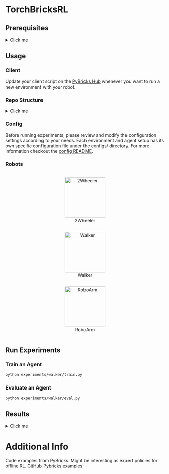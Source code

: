 # TorchBricksRL

## Prerequisites
<details>
  <summary>Click me</summary>

### Enable web Bluetooth on chrome

 1. Go to "chrome://flags/" 
 2. enable "Experimental Web Platform features"
 3. restart chrome
 4. Use beta.pybricks.com to edit and upload the client scripts for each environment

### Environment Setup

1. **Create a Conda environment:**
   ```bash
   conda create --name torchbricksrl python=3.8
    ```
2. **Activate the environment:**
   ```bash
   conda activate torchbricksrl
    ```
3. **Install PyTorch:**
   ```bash
   pip3 install torch torchvision torchaudio --index-url https://download.pytorch.org/whl/cu118

    ```
4. **Install additional packages:**
   ```bash
   pip install -r requirements.txt
    ```
</details>

## Usage
### Client 
Update your client script on the [PyBricks Hub](https://beta.pybricks.com/) whenever you want to run a new environment with your robot.

### Repo Structure
<details>
  <summary>Click me</summary>

```
project_root/
│
├── configs/                    # Centralized configuration directory
│   ├── config.yaml             # Base config
│   ├── env/                    # Environment and task specific configs
|   |   ├── runaway-v0.yaml
|   |   ├── spinning_v0.yaml
|   |   ├── walker-v0.yaml
|   |   ├── walker_sim-v0.yaml
|   |   ├── roboarm-v0.yaml
|   |   ├── roboarm_sim-v0.yaml
|   |   └── roboarm_mixed-v0.yaml  
│   └── agent/                   # Agent specific configs
|       ├── sac.yaml
|       ├── td3.yaml
|       └── droq.yaml
│   
├── experiments/                # Experiments directory
│   ├── 2wheeler/               # 2wheeler robot specific experiments
|   |   ├── train.py
|   |   └── eval.py  
│   ├── walker/                 # Walker robot specific experiments
|   |   ├── train.py
|   |   └── eval.py  
│   └── roboarm/                # Roboarm specific experiments
|       ├── train.py
|       └── eval.py  
│
├── environments/               # Environments directory
│   ├── __init__.py
│   ├── base/                   # Base environment class
|   |   ├── base_env.py
|   |   └── PybricksHubClass.py # For Async-Communication with the robot
│   ├── runaway_v0.py           # Environment for the 2wheeler robot
|   |   ├── client.py
|   |   └── Env.py  
│   ├── walker_v0.py            # Environment for the walker
|   |   ├── client.py
|   |   └── Env.py
│   └── ...
│
├── src/                     # Source code for common utilities, robot models, etc.
│   ├── __init__.py
│   ├── utils/
│   ├── agents/
|   |   ├── sac.py
|   |   └── td3.py
│   └── networks/
|       └── ...
│
└── tests/                   # Unit tests and integration tests
    ├── ...

```
</details>

### Config
Before running experiments, please review and modify the configuration settings according to your needs. Each environment and agent setup has its own specific configuration file under the configs/ directory. For more information checkout the [config README](conf/README.md).


### Robots

<div style="display: flex; flex-direction: column; align-items: center;">
    <figure style="text-align: center;">
        <img src="https://drive.google.com/uc?export=view&id=1IxqQ1VZchPZMNXyZnTULuNy53-LMYT6W" width="128" height="128" alt="2Wheeler">
        <figcaption style="text-align: center;">2Wheeler</figcaption>
    </figure>
    <figure style="text-align: center;">
        <img src="https://drive.google.com/uc?export=view&id=1ImR0f1UNjC4sUHXWWg_D06eukrh-doW9" width="128" height="128" alt="Walker">
        <figcaption style="text-align: center;">Walker</figcaption>
    </figure>
    <figure style="text-align: center;">
        <img src="https://drive.google.com/uc?export=view&id=1IYCJrl5rZBvOb6xKwbSUZqYrVwKjCpJH" width="128" height="128" alt="RoboArm">
        <figcaption style="text-align: center;">RoboArm</figcaption>
    </figure>
</div>





## Run Experiments
### Train an Agent

   ```bash
   python experiments/walker/train.py
   ```

### Evaluate an Agent
   ```bash
   python experiments/walker/eval.py
   ```

## Results
<details>
  <summary>Click me</summary>

### 2Wheeler Results:

<img src="https://drive.google.com/uc?export=view&id=1U2s_zKFJyHdb1EnetHSpmB7DHs9Tz-vG" width="500" height="300" alt="2Wheeler Results">

### Walker Results:

<img src="https://drive.google.com/uc?export=view&id=19ygYa7gBj8WBzn4ZwXc6007hyBDqTwJ6" width="500" height="300" alt="Walker Results">

### RoboArm Results:

<img src="https://drive.google.com/uc?export=view&id=1Qow1VICXMv25gMSP4Kt-fW37Kxl6rOWi" width="500" height="300" alt="RoboArm Results">

<img src="https://drive.google.com/uc?export=view&id=1d58vv2JNNP1U1x_oh8uz93wH8WKj3F4k" width="500" height="300" alt="RoboArm Mixed Results">

</details>



# Additional Info
Code examples from PyBricks. Might be interesting as expert policies for offline RL. [GitHub Pybricks examples](https://github.com/pybricks/pybricks-projects/blob/master/sets/mindstorms-robot-inventor/main-models/gelo/gelo_basic.py)

